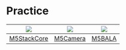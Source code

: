 # Practice

<img src="assets/img/getting_started_pics/programming_mode_arduino.png"> | <img src="assets/img/getting_started_pics/programming_mode_blockly.png">  | <img src="assets/img/getting_started_pics/programming_mode_micropython.png">
---|---|---
[M5StackCore](establish_serial_connection) | [M5Camera](establish_serial_connection) | [M5BALA](establish_serial_connection)